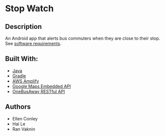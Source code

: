 # Stop Watch
## Description
An Android app that alerts bus commuters when they are close to their stop.  See [software requirements](./requirements.md).

## Built With:
- [Java](https://www.java.com/en/)
- [Gradle](https://gradle.org/)
- [AWS Amplify](https://aws.amazon.com/amplify/)
- [Google Maps Embedded API](https://developers.google.com/maps/documentation/embed/start)
- [OneBusAway RESTful API](http://developer.onebusaway.org/modules/onebusaway-application-modules/1.1.14/api/where/index.html)

## Authors
- Ellen Conley
- Hai Le
- Ran Vaknin
